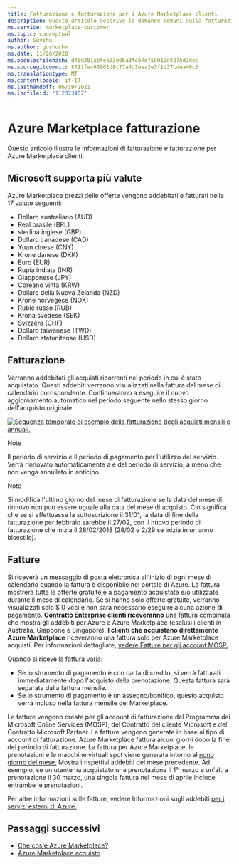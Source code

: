 ```yaml
---
title: Fatturazione e fatturazione per i Azure Marketplace clienti
description: Questo articolo descrive le domande comuni sulla fatturazione e la fatturazione per Azure Marketplace clienti.
ms.service: marketplace-customer
ms.topic: conceptual
author: Guyshu
ms.author: gushuchm
ms.date: 11/20/2020
ms.openlocfilehash: d45d301abfea03e06a8fc67e759012d4275d7dec
ms.sourcegitcommit: 8511fec63961d8c77a4d1eea3e3f1d37cdea46c6
ms.translationtype: MT
ms.contentlocale: it-IT
ms.lasthandoff: 06/19/2021
ms.locfileid: "112373457"
---
```

# <a name="azure-marketplace-billing-and-invoicing"></a>Azure Marketplace fatturazione

Questo articolo illustra le informazioni di fatturazione e fatturazione per Azure Marketplace clienti.

## <a name="microsoft-supports-multiple-currencies"></a>Microsoft supporta più valute

Azure Marketplace prezzi delle offerte vengono addebitati e fatturati nelle 17 valute seguenti:

- Dollaro australiano (AUD)
- Real brasile (BRL)
- sterlina inglese (GBP)
- Dollaro canadese (CAD)
- Yuan cinese (CNY)
- Krone danese (DKK)
- Euro (EUR)
- Rupia indiata (INR)
- Giapponese (JPY)
- Coreano vinta (KRW)
- Dollaro della Nuova Zelanda (NZD)
- Krone norvegese (NOK)
- Ruble russo (RUB)
- Krona svedese (SEK)
- Svizzera (CHF)
- Dollaro taiwanese (TWD)
- Dollaro statunitense (USD)

## <a name="billing"></a>Fatturazione

Verranno addebitati gli acquisti ricorrenti nel periodo in cui è stato acquistato. Questi addebiti verranno visualizzati nella fattura del mese di calendario corrispondente. Continueranno a eseguire il nuovo aggiornamento automatico nel periodo seguente nello stesso giorno dell'acquisto originale.

[![Sequenza temporale di esempio della fatturazione degli acquisti mensili e annuali.](media/billing/billing-charges-recurring.png)](media/billing/billing-charges-recurring.png#lightbox)

>[!NOTE]
> Il periodo di servizio è il periodo di pagamento per l'utilizzo del servizio. Verrà rinnovato automaticamente a e del periodo di servizio, a meno che non venga annullato in anticipo.

> [!NOTE]
> Si modifica l'ultimo giorno del mese di fatturazione se la data del mese di rinnovo non può essere uguale alla data del mese di acquisto. Ciò significa che se si effettuasse la sottoscrizione il 31/01, la data di fine della fatturazione per febbraio sarebbe il 27/02, con il nuovo periodo di fatturazione che inizia il 28/02/2018 (28/02 e 2/29 se inizia in un anno bisestile).

## <a name="invoices"></a>Fatture

Si riceverà un messaggio di posta elettronica all'inizio di ogni mese di calendario quando la fattura è disponibile nel portale di Azure. La fattura mostrerà tutte le offerte gratuite e a pagamento acquistate e/o utilizzate durante il mese di calendario. Se si hanno solo offerte gratuite, verranno visualizzati solo $ 0 voci e non sarà necessario eseguire alcuna azione di pagamento. **Contratto Enterprise clienti riceveranno** una fattura combinata che mostra gli addebiti per Azure e Azure Marketplace (esclusi i clienti in Australia, Giappone e Singapore). **I clienti che acquistano direttamente Azure Marketplace** riceveranno una fattura solo per Azure Marketplace acquisti. Per informazioni dettagliate, [vedere Fatture per gli account MOSP.](/azure/cost-management-billing/understand/download-azure-invoice#invoices-for-mosp-billing-accounts)

Quando si riceve la fattura varia:

- Se lo strumento di pagamento è con carta di credito, si verrà fatturati immediatamente dopo l'acquisto della prenotazione. Questa fattura sarà separata dalla fattura mensile.
- Se lo strumento di pagamento è un assegno/bonifico, questo acquisto verrà incluso nella fattura mensile del Marketplace.

Le fatture vengono create per gli account di fatturazione del Programma dei Microsoft Online Services (MOSP), del Contratto del cliente Microsoft e del Contratto Microsoft Partner. Le fatture vengono generate in base al tipo di account di fatturazione. Azure Marketplace fattura alcuni giorni dopo la fine del periodo di fatturazione. La fattura per Azure Marketplace, le prenotazioni e le macchine virtuali spot viene generata intorno al [nono giorno del mese.](/azure/cost-management-billing/understand/download-azure-invoice#invoices-for-mosp-billing-accounts) Mostra i rispettivi addebiti del mese precedente. Ad esempio, se un utente ha acquistato una prenotazione il 1° marzo e un'altra prenotazione il 30 marzo, una singola fattura nel mese di aprile include entrambe le prenotazioni.

Per altre informazioni sulle fatture, vedere Informazioni sugli addebiti [per i servizi esterni di Azure.](/azure/cost-management-billing/understand/understand-azure-marketplace-charges)

## <a name="next-steps"></a>Passaggi successivi

- [Che cos'è Azure Marketplace?](azure-marketplace-overview.md)
- [Azure Marketplace acquisto](azure-purchasing-invoicing.md)
